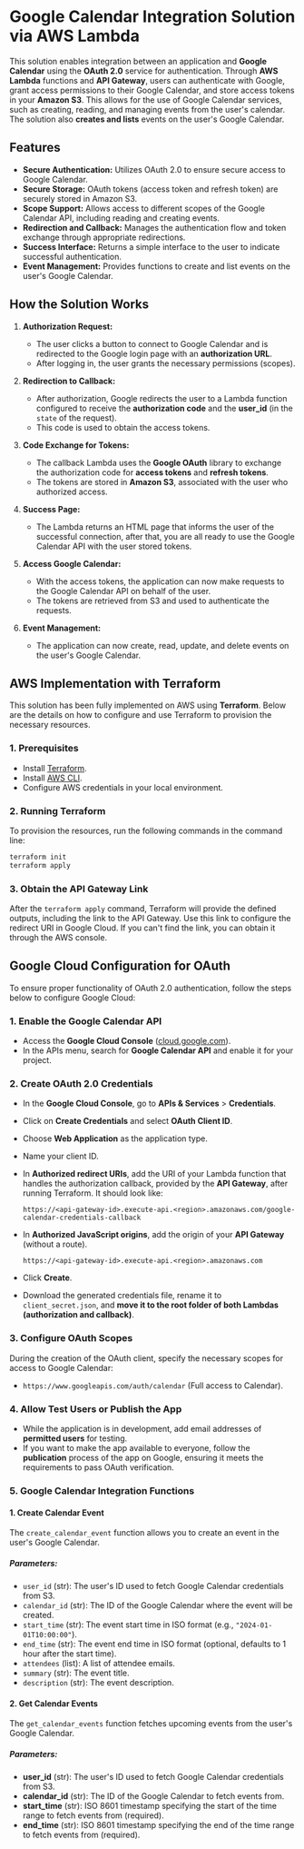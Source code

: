 # Google Calendar Integration Solution via AWS Lambda

This solution enables integration between an application and **Google Calendar** using the **OAuth 2.0** service for authentication. Through **AWS Lambda** functions and **API Gateway**, users can authenticate with Google, grant access permissions to their Google Calendar, and store access tokens in your **Amazon S3**. This allows for the use of Google Calendar services, such as creating, reading, and managing events from the user's calendar.
The solution also **creates and lists** events on the user's Google Calendar.

## Features

- **Secure Authentication:** Utilizes OAuth 2.0 to ensure secure access to Google Calendar.
- **Secure Storage:** OAuth tokens (access token and refresh token) are securely stored in Amazon S3.
- **Scope Support:** Allows access to different scopes of the Google Calendar API, including reading and creating events.
- **Redirection and Callback:** Manages the authentication flow and token exchange through appropriate redirections.
- **Success Interface:** Returns a simple interface to the user to indicate successful authentication.
- **Event Management:** Provides functions to create and list events on the user's Google Calendar.

## How the Solution Works

1. **Authorization Request:**
   - The user clicks a button to connect to Google Calendar and is redirected to the Google login page with an **authorization URL**.
   - After logging in, the user grants the necessary permissions (scopes).

2. **Redirection to Callback:**
   - After authorization, Google redirects the user to a Lambda function configured to receive the **authorization code** and the **user_id** (in the `state` of the request).
   - This code is used to obtain the access tokens.

3. **Code Exchange for Tokens:**
   - The callback Lambda uses the **Google OAuth** library to exchange the authorization code for **access tokens** and **refresh tokens**.
   - The tokens are stored in **Amazon S3**, associated with the user who authorized access.

4. **Success Page:**
   - The Lambda returns an HTML page that informs the user of the successful connection, after that, you are all ready to use the Google Calendar API with the user stored tokens.

5. **Access Google Calendar:**
   - With the access tokens, the application can now make requests to the Google Calendar API on behalf of the user.
   - The tokens are retrieved from S3 and used to authenticate the requests.

6. **Event Management:**
   - The application can now create, read, update, and delete events on the user's Google Calendar.

## AWS Implementation with Terraform

This solution has been fully implemented on AWS using **Terraform**. Below are the details on how to configure and use Terraform to provision the necessary resources.

### 1. Prerequisites
- Install [Terraform](https://www.terraform.io/downloads.html).
- Install [AWS CLI](https://aws.amazon.com/cli/).
- Configure AWS credentials in your local environment.

### 2. Running Terraform
To provision the resources, run the following commands in the command line:

```bash
terraform init
terraform apply
```

### 3. Obtain the API Gateway Link
After the `terraform apply` command, Terraform will provide the defined outputs, including the link to the API Gateway. Use this link to configure the redirect URI in Google Cloud. If you can't find the link, you can obtain it through the AWS console.

## Google Cloud Configuration for OAuth

To ensure proper functionality of OAuth 2.0 authentication, follow the steps below to configure Google Cloud:

### 1. Enable the Google Calendar API
- Access the **Google Cloud Console** ([cloud.google.com](https://cloud.google.com)).
- In the APIs menu, search for **Google Calendar API** and enable it for your project.

### 2. Create OAuth 2.0 Credentials
- In the **Google Cloud Console**, go to **APIs & Services** > **Credentials**.
- Click on **Create Credentials** and select **OAuth Client ID**.
- Choose **Web Application** as the application type.
- Name your client ID.
- In **Authorized redirect URIs**, add the URI of your Lambda function that handles the authorization callback, provided by the **API Gateway**, after running Terraform. It should look like:

  ```
  https://<api-gateway-id>.execute-api.<region>.amazonaws.com/google-calendar-credentials-callback
  ```

- In **Authorized JavaScript origins**, add the origin of your **API Gateway** (without a route).

    ```
    https://<api-gateway-id>.execute-api.<region>.amazonaws.com
    ```

- Click **Create**.
- Download the generated credentials file, rename it to `client_secret.json`, and **move it to the root folder of both Lambdas (authorization and callback)**.

### 3. Configure OAuth Scopes
During the creation of the OAuth client, specify the necessary scopes for access to Google Calendar:
- `https://www.googleapis.com/auth/calendar` (Full access to Calendar).

### 4. Allow Test Users or Publish the App
- While the application is in development, add email addresses of **permitted users** for testing.
- If you want to make the app available to everyone, follow the **publication** process of the app on Google, ensuring it meets the requirements to pass OAuth verification.


### 5. Google Calendar Integration Functions

#### **1. Create Calendar Event**

The `create_calendar_event` function allows you to create an event in the user's Google Calendar.

##### Parameters:

- `user_id` (str): The user's ID used to fetch Google Calendar credentials from S3.
- `calendar_id` (str): The ID of the Google Calendar where the event will be created.
- `start_time` (str): The event start time in ISO format (e.g., `"2024-01-01T10:00:00"`).
- `end_time` (str): The event end time in ISO format (optional, defaults to 1 hour after the start time).
- `attendees` (list): A list of attendee emails.
- `summary` (str): The event title.
- `description` (str): The event description.

#### **2. Get Calendar Events**

The `get_calendar_events` function fetches upcoming events from the user's Google Calendar.

##### Parameters:

- **user_id** (str): The user's ID used to fetch Google Calendar credentials from S3.
- **calendar_id** (str): The ID of the Google Calendar to fetch events from.
- **start_time** (str): ISO 8601 timestamp specifying the start of the time range to fetch events from (required).
- **end_time** (str): ISO 8601 timestamp specifying the end of the time range to fetch events from (required).